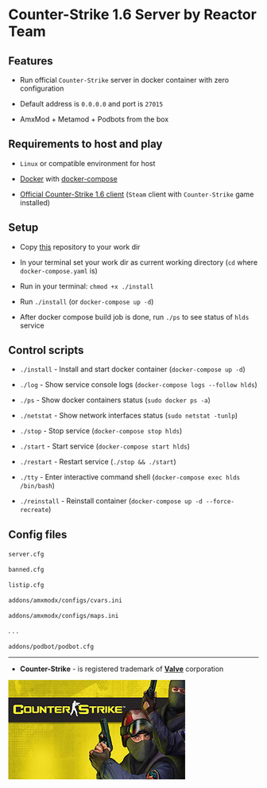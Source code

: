 # Counter-Strike 1.6 Server by Reactor Team


## Features

* Run official `Counter-Strike` server in docker container with zero configuration

* Default address is `0.0.0.0` and port is `27015`

* AmxMod + Metamod + Podbots from the box

## Requirements to host and play

* `Linux` or compatible environment for host

* [Docker](https://docs.docker.com/engine/install/ubuntu/) with [docker-compose](https://docs.docker.com/compose/)

* [Official Counter-Strike 1.6 client](https://store.steampowered.com/app/10/CounterStrike/) (`Steam` client with `Counter-Strike` game installed)

## Setup

* Copy [this](https://github.com/alexnd/cs16server) repository to your work dir

* In your terminal set your work dir as current working directory (`cd` where `docker-compose.yaml` is)

* Run in your terminal: `chmod +x ./install`

* Run `./install` (or `docker-compose up -d`)

* After docker compose build job is done, run `./ps` to see status of `hlds` service

## Control scripts

* `./install` - Install and start docker container (`docker-compose up -d`)

* `./log` - Show service console logs (`docker-compose logs --follow hlds`)

* `./ps` - Show docker containers status (`sudo docker ps -a`)

* `./netstat` - Show network interfaces status (`sudo netstat -tunlp`)

* `./stop` - Stop service (`docker-compose stop hlds`)

* `./start` - Start service (`docker-compose start hlds`)

* `./restart` - Restart service (`./stop && ./start`)

* `./tty` - Enter interactive command shell (`docker-compose exec hlds /bin/bash`)

* `./reinstall` - Reinstall container (`docker-compose up -d --force-recreate`)


## Config files

`server.cfg`

`banned.cfg`

`listip.cfg`

`addons/amxmodx/configs/cvars.ini`

`addons/amxmodx/configs/maps.ini`

. . .

`addons/podbot/podbot.cfg`

---

* **Counter-Strike** - is registered trademark of **[Valve](https://www.valvesoftware.com/en/)** corporation


![Counter-Strike v 1.6](./cs.jpg)
